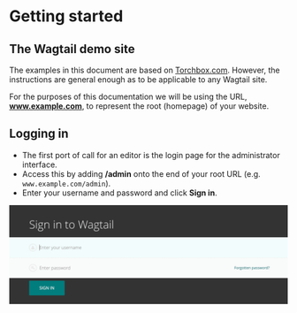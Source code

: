 # Getting started

## The Wagtail demo site

The examples in this document are based on [Torchbox.com](https://torchbox.com). However, the instructions are general enough as to be applicable to any Wagtail site.

For the purposes of this documentation we will be using the URL, **www.example.com**, to represent the root (homepage) of your website.

## Logging in

-   The first port of call for an editor is the login page for the administrator interface.
-   Access this by adding **/admin** onto the end of your root URL (e.g. `www.example.com/admin`).
-   Enter your username and password and click **Sign in**.

![](../_static/images/screen01_login.png)
